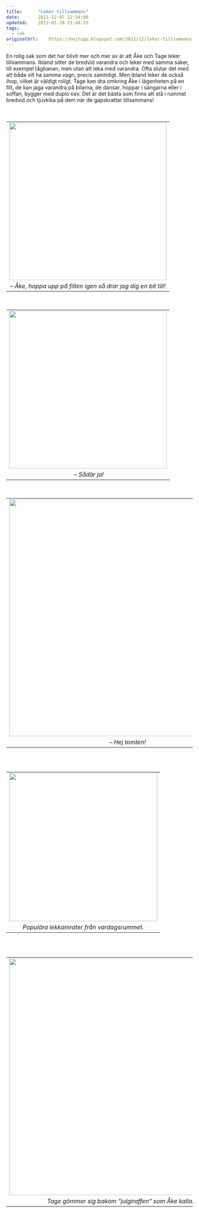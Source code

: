 ```yaml
---
title:		"Leker tillsammans"
date:		2011-12-07 22:34:00
updated:	2012-01-29 21:48:53
tags: 
  - lek	
originalUrl:	https://nejtupp.blogspot.com/2011/12/leker-tillsammans.html
---
```


<div class="separator" style="clear: both; text-align: left;">En rolig sak som det har blivit mer och mer av är att Åke och Tage leker tillsammans. Ibland sitter de bredvid varandra och leker med samma saker, till exempel tågbanan, men utan att leka med varandra. Ofta slutar det med att båda vill ha samma vagn, precis samtidigt. Men ibland leker de också ihop, vilket är väldigt roligt. Tage kan dra omkring Åke i lägenheten på en filt, de kan jaga varandra på bilarna, de dansar, hoppar i sängarna eller i soffan, bygger med duplo osv. Det är det bästa som finns att stå i rummet bredvid och tjuvkika på dem när de gapskrattar tillsammans!</div><div class="separator" style="clear: both; text-align: center;"><br></div><div class="separator" style="clear: both; text-align: center;"><br></div><table align="center" cellpadding="0" cellspacing="0" class="tr-caption-container" style="margin-left: auto; margin-right: auto; text-align: center;"><tbody><tr><td style="text-align: center;"><img src="../../../../img/Hemma+i+advent-_MG_0098.jpg" width="425"></td></tr><tr><td class="tr-caption" style="text-align: center;"><i>– Åke, hoppa upp på filten igen så drar jag dig en bit till!</i></td></tr></tbody></table><br><table align="center" cellpadding="0" cellspacing="0" class="tr-caption-container" style="margin-left: auto; margin-right: auto; text-align: center;"><tbody><tr><td style="text-align: center;"><img src="../../../../img/Hemma+i+advent-_MG_0099.jpg" width="426"></td></tr><tr><td class="tr-caption" style="text-align: center;"><i> – Sådär ja!</i></td></tr></tbody></table><br><table align="center" cellpadding="0" cellspacing="0" class="tr-caption-container" style="margin-left: auto; margin-right: auto; text-align: center;"><tbody><tr><td style="text-align: center;"><img src="../../../../img/Hemma+i+advent-_MG_0102.jpg" width="640"></td></tr><tr><td class="tr-caption" style="text-align: center;"><i>– Hej tomten!</i></td></tr></tbody></table><br><br><table align="center" cellpadding="0" cellspacing="0" class="tr-caption-container" style="margin-left: auto; margin-right: auto; text-align: center;"><tbody><tr><td style="text-align: center;"><img src="../../../../img/Hemma+i+advent-_MG_0115.jpg" width="400"></td></tr><tr><td class="tr-caption" style="text-align: center;"><i>Populära lekkamrater från vardagsrummet.</i></td></tr></tbody></table><br><br><table align="center" cellpadding="0" cellspacing="0" class="tr-caption-container" style="margin-left: auto; margin-right: auto; text-align: center;"><tbody><tr><td style="text-align: center;"><img src="../../../../img/Hemma+i+advent-_MG_0124.jpg" width="640"></td></tr><tr><td class="tr-caption" style="text-align: center;"><i>Tage gömmer sig bakom "julgiraffen" som Åke kallar den.</i></td></tr></tbody></table>
<!-- no comments on this post -->